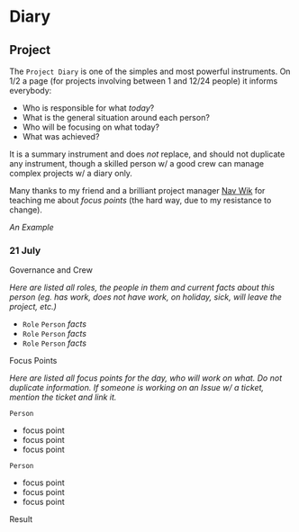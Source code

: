 # Diary

## Project

The `Project Diary` is one of the simples and most powerful instruments. On 1/2 a page (for projects involving between 1 and 12/24 people) it informs everybody:

* Who is responsible for what _today_?
* What is the general situation around each person?
* Who will be focusing on what today?
* What was achieved?

It is a summary instrument and does _not_ replace, and should not duplicate any instrument, though a skilled person w/ a good crew can manage complex projects w/ a diary only.

Many thanks to my friend and a brilliant project manager [Nav Wik](http://linkedin.com/in/navwic) for teaching me about _focus points_ (the hard way, due to my resistance to change).

_An Example_

### 21 July

Governance and Crew

_Here are listed all roles, the people in them and current facts about this person (eg. has work, does not have work, on holiday, sick, will leave the project, etc.)_

* `Role` `Person` _facts_ 
* `Role` `Person` _facts_ 
* `Role` `Person` _facts_ 

Focus Points

_Here are listed all focus points for the day, who will work on what. Do not duplicate information. If someone is working on an Issue w/ a ticket, mention the ticket and link it._

`Person`

* focus point
* focus point
* focus point

`Person`

* focus point
* focus point
* focus point

Result
